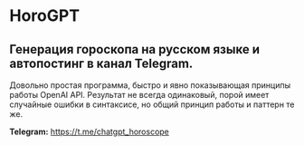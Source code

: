 # HoroGPT
## Генерация гороскопа на русском языке и автопостинг в канал Telegram.
Довольно простая программа, быстро и явно показывающая принципы работы OpenAI API.
Результат не всегда одинаковый, порой имеет случайные ошибки в синтаксисе, но общий принцип работы и паттерн те же.

<b>Telegram:</b> https://t.me/chatgpt_horoscope
